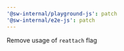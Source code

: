 ```yaml
---
'@sw-internal/playground-js': patch
'@sw-internal/e2e-js': patch
---
```


Remove usage of `reattach` flag
